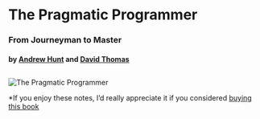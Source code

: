 # The Pragmatic Programmer

### From Journeyman to Master

#### by [Andrew Hunt](https://www.goodreads.com/author/show/2812.Andrew_Hunt) and [David Thomas](https://www.goodreads.com/author/show/13.Dave_Thomas)

##

![The Pragmatic Programmer](https://m.media-amazon.com/images/I/61ztlXgCmpL._SL1500_.jpg "The Pragmatic Programmer cover")

*If you enjoy these notes, I’d really appreciate it if you considered [buying this book](https://m.media-amazon.com/images/I/61ztlXgCmpL._SL1500_.jpg)